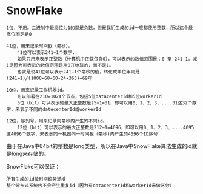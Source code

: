 # SnowFlake

    1位，不用。二进制中最高位为1的都是负数，但是我们生成的id一般都使用整数，所以这个最高位固定是0

    41位，用来记录时间戳（毫秒）。
        41位可以表示241−1个数字，
        如果只用来表示正整数（计算机中正数包含0），可以表示的数值范围是：0 至 241−1，减1是因为可表示的数值范围是从0开始算的，而不是1。
        也就是说41位可以表示241−1个毫秒的值，转化成单位年则是(241−1)/(1000∗60∗60∗24∗365)=69年

    10位，用来记录工作机器id。
        可以部署在210=1024个节点，包括5位datacenterId和5位workerId
        5位（bit）可以表示的最大正整数是25−1=31，即可以用0、1、2、3、....31这32个数字，来表示不同的datecenterId或workerId

    12位，序列号，用来记录同毫秒内产生的不同id。
        12位（bit）可以表示的最大正整数是212−1=4096，即可以用0、1、2、3、....4095这4096个数字，来表示同一机器同一时间截（毫秒)内产生的4096个ID序号

由于在Java中64bit的整数是long类型，所以在Java中SnowFlake算法生成的id就是long来存储的。

SnowFlake可以保证：

    所有生成的id按时间趋势递增
    整个分布式系统内不会产生重复id（因为有datacenterId和workerId来做区分）
